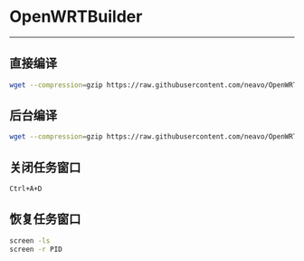 # OpenWRTBuilder

---

## 直接编译
```bash
wget --compression=gzip https://raw.githubusercontent.com/neavo/OpenWRTBuilder/main/OpenWRTBuilder.sh -O OpenWRTBuilder.sh && bash OpenWRTBuilder.sh
```

## 后台编译
```bash
wget --compression=gzip https://raw.githubusercontent.com/neavo/OpenWRTBuilder/main/OpenWRTBuilder.sh -O OpenWRTBuilder.sh && screen bash OpenWRTBuilder.sh
```

## 关闭任务窗口
```bash
Ctrl+A+D
```

## 恢复任务窗口
```bash
screen -ls
screen -r PID
```
